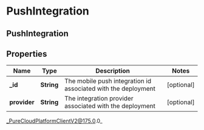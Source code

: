 # PushIntegration

## PushIntegration

## Properties

|Name | Type | Description | Notes|
|------------ | ------------- | ------------- | -------------|
| **_id** | **String** | The mobile push integration id associated with the deployment | [optional] |
| **provider** | **String** | The integration provider associated with the deployment | [optional] |



_PureCloudPlatformClientV2@175.0.0_
